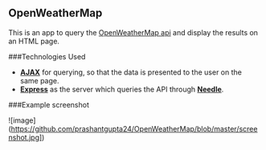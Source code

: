 ## OpenWeatherMap

This is an app to query the [OpenWeatherMap api](http://openweathermap.org/) and display the results on an HTML page. 

###Technologies Used

- [**AJAX**](https://en.wikipedia.org/wiki/Ajax_(programming)) for querying, so that the data is presented to the user on the same page.
- [**Express**](http://expressjs.com/) as the server which queries the API through [**Needle**](https://www.npmjs.com/package/needle).

###Example screenshot

![image] (https://github.com/prashantgupta24/OpenWeatherMap/blob/master/screenshot.jpg])
